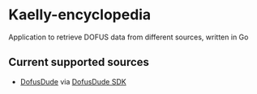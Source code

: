 # Kaelly-encyclopedia

Application to retrieve DOFUS data from different sources, written in Go 

## Current supported sources

- [DofusDude](http://dofusdu.de) via [DofusDude SDK](https://github.com/dofusdude/dodugo)
